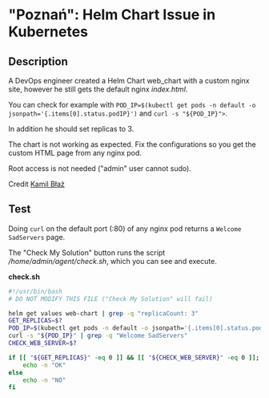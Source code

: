 # "Poznań": Helm Chart Issue in Kubernetes

## Description

A DevOps engineer created a Helm Chart web_chart with a custom nginx site, however he still gets the default nginx _index.html_.  

You can check for example with
`POD_IP=$(kubectl get pods -n default -o jsonpath='{.items[0].status.podIP}')` and 
`curl -s "${POD_IP}">`.  

In addition he should set replicas to 3.  

The chart is not working as expected. Fix the configurations so you get the custom HTML page from any nginx pod.  

Root access is not needed ("admin" user cannot sudo).  

Credit [Kamil Błaż](https://www.devkblaz.com/)

## Test

Doing `curl` on the default port (:80) of any nginx pod returns a `Welcome SadServers` page.  

The "Check My Solution" button runs the script _/home/admin/agent/check.sh_, which you can see and execute.

**check.sh**

```bash
#!/usr/bin/bash
# DO NOT MODIFY THIS FILE ("Check My Solution" will fail)

helm get values web-chart | grep -q "replicaCount: 3"
GET_REPLICAS=$?
POD_IP=$(kubectl get pods -n default -o jsonpath='{.items[0].status.podIP}')
curl -s "${POD_IP}" | grep -q "Welcome SadServers"
CHECK_WEB_SERVER=$?

if [[ "${GET_REPLICAS}" -eq 0 ]] && [[ "${CHECK_WEB_SERVER}" -eq 0 ]]; then
    echo -n "OK"
else
    echo -n "NO"
fi
```
